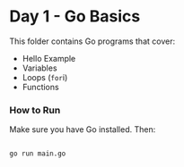 # Day 1 - Go Basics

This folder contains Go programs that cover:

- Hello Example
- Variables
- Loops (`for`i)
- Functions 

###  How to Run

Make sure you have Go installed. Then:

```bash

go run main.go
